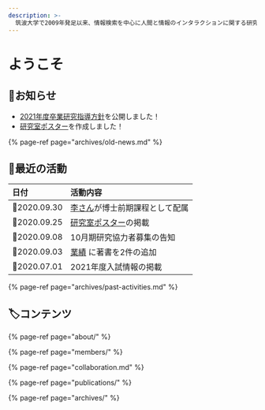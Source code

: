 ```yaml
---
description: >-
  筑波大学で2009年発足以来、情報検索を中心に人間と情報のインタラクションに関する研究開発をしています。すっかり主要な社会活動の1つとなった情報検索に、新しいユーザ体験を実現することがミッションです。
---
```


# ようこそ

## 📢お知らせ

* [2021年度卒業研究指導方針](https://docs.joholab.com/lab/v/ja/about/supervision/bachelor)を公開しました！
* [研究室ポスター](about/poster.md)を作成しました！

{% page-ref page="archives/old-news.md" %}

## 🐾最近の活動

| 日付 | 活動内容 |
| :--- | :--- |
| 📆2020.09.30 | [李さん](https://docs.joholab.com/lab/v/ja/members)が博士前期課程として配属 |
| 📆2020.09.25 | [研究室ポスター](about/poster.md)の掲載 |
| 📆2020.09.08 | 10月期研究協力者募集の告知 |
| 📆2020.09.03 | [業績](publications/) に著書を2件の追加  |
| 📆2020.07.01 | 2021年度入試情報の掲載 |

{% page-ref page="archives/past-activities.md" %}

## 🏷コンテンツ

{% page-ref page="about/" %}

{% page-ref page="members/" %}

{% page-ref page="collaboration.md" %}

{% page-ref page="publications/" %}

{% page-ref page="archives/" %}

